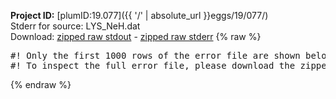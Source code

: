 **Project ID:** [plumID:19.077]({{ '/' | absolute_url }}eggs/19/077/)  
Stderr for source:  LYS_NeH.dat   
Download: [zipped raw stdout](LYS_NeH.dat.plumed_master.stdout.txt.zip) - [zipped raw stderr](LYS_NeH.dat.plumed_master.stderr.txt.zip) 
{% raw %}
<pre>
#! Only the first 1000 rows of the error file are shown below
#! To inspect the full error file, please download the zipped raw stderr file above
</pre>
{% endraw %}
